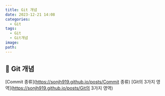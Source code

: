 ```yaml
---
title: Git 개념
date: 2023-12-21 14:08
categories:
  - Git
tags:
  - Git
  - Git개념
image: 
path:
---
```


## 🌈 Git 개념
[Commit 종류](https://sonjh919.github.io/posts/Commit 종류)
[Git의 3가지 영역](https://sonjh919.github.io/posts/Git의 3가지 영역)